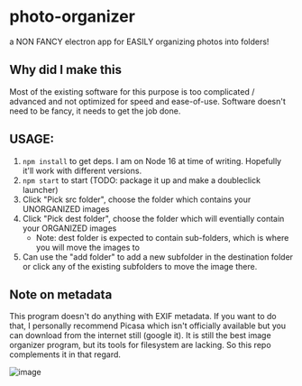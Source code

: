 # photo-organizer
a NON FANCY electron app for EASILY organizing photos into folders!

## Why did I make this

Most of the existing software for this purpose is too complicated / advanced and not optimized for speed and ease-of-use.
Software doesn't need to be fancy, it needs to get the job done. 

## USAGE:

1. `npm install` to get deps. I am on Node 16 at time of writing. Hopefully it'll work with different versions.
2. `npm start` to start (TODO: package it up and make a doubleclick launcher)
3. Click "Pick src folder", choose the folder which contains your UNORGANIZED images
4. Click "Pick dest folder", choose the folder which will eventially contain your ORGANIZED images
   - Note: dest folder is expected to contain sub-folders, which is where you will move the images to
5. Can use the "add folder" to add a new subfolder in the destination folder or click any of the existing subfolders to move the image there.

## Note on metadata

This program doesn't do anything with EXIF metadata. If you want to do that, I personally recommend Picasa which isn't officially available but you can download from the internet still (google it). It is still the best image organizer program, but its tools for filesystem are lacking. So this repo complements it in that regard. 

![image](https://user-images.githubusercontent.com/105807061/169090155-a8e3f98d-9c66-489b-863b-c089982f309b.png)
